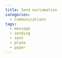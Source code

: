 ```yaml
---
title: Send exclamation
categories:
  - Communications
tags:
  - message
  - sending
  - sent
  - plane
  - paper
---
```

